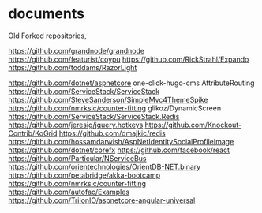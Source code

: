 # documents

Old Forked repositories, 

https://github.com/grandnode/grandnode
https://github.com/featurist/coypu
https://github.com/RickStrahl/Expando
https://github.com/toddams/RazorLight


https://github.com/dotnet/aspnetcore
one-click-hugo-cms
AttributeRouting
https://github.com/ServiceStack/ServiceStack
https://github.com/SteveSanderson/SimpleMvc4ThemeSpike
https://github.com/nmrksic/counter-fitting
glikoz/DynamicScreen
https://github.com/ServiceStack/ServiceStack.Redis
https://github.com/jeresig/jquery.hotkeys
https://github.com/Knockout-Contrib/KoGrid
https://github.com/dmajkic/redis
https://github.com/hossamdarwish/AspNetIdentitySocialProfileImage
https://github.com/dotnet/corefx
https://github.com/facebook/react
https://github.com/Particular/NServiceBus
https://github.com/orientechnologies/OrientDB-NET.binary
https://github.com/petabridge/akka-bootcamp
https://github.com/nmrksic/counter-fitting
https://github.com/autofac/Examples
https://github.com/TrilonIO/aspnetcore-angular-universal

